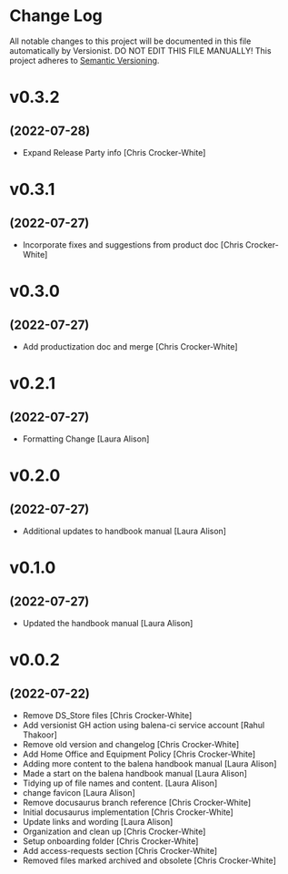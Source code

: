 # Change Log

All notable changes to this project will be documented in this file
automatically by Versionist. DO NOT EDIT THIS FILE MANUALLY!
This project adheres to [Semantic Versioning](http://semver.org/).

# v0.3.2
## (2022-07-28)

* Expand Release Party info [Chris Crocker-White]

# v0.3.1
## (2022-07-27)

* Incorporate fixes and suggestions from product doc [Chris Crocker-White]

# v0.3.0
## (2022-07-27)

* Add productization doc and merge [Chris Crocker-White]

# v0.2.1
## (2022-07-27)

* Formatting Change [Laura Alison]

# v0.2.0
## (2022-07-27)

* Additional updates to handbook manual [Laura Alison]

# v0.1.0
## (2022-07-27)

* Updated the handbook manual [Laura Alison]

# v0.0.2
## (2022-07-22)

* Remove DS_Store files [Chris Crocker-White]
* Add versionist GH action using balena-ci service account [Rahul Thakoor]
* Remove old version and changelog [Chris Crocker-White]
* Add Home Office and Equipment Policy [Chris Crocker-White]
* Adding more content to the balena handbook manual [Laura Alison]
* Made a start on the balena handbook manual [Laura Alison]
* Tidying up of file names and content. [Laura Alison]
* change favicon [Laura Alison]
* Remove docusaurus branch reference [Chris Crocker-White]
* Initial docusaurus implementation [Chris Crocker-White]
* Update links and wording [Laura Alison]
* Organization and clean up [Chris Crocker-White]
* Setup onboarding folder [Chris Crocker-White]
* Add access-requests section [Chris Crocker-White]
* Removed files marked archived and obsolete [Chris Crocker-White]
